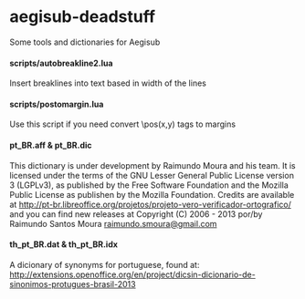 # aegisub-deadstuff
Some tools and dictionaries for Aegisub

#### scripts/autobreakline2.lua
Insert breaklines into text based in width of the lines

#### scripts/postomargin.lua
Use this script if you need convert \pos(x,y) tags to margins

#### pt_BR.aff & pt_BR.dic
This dictionary is under development by Raimundo Moura and his team. It is
licensed under the terms of the GNU Lesser General Public License version 3 (LGPLv3),
as published by the Free Software Foundation and the Mozilla Public License as publishen
by the Mozilla Foundation. Credits are available at
http://pt-br.libreoffice.org/projetos/projeto-vero-verificador-ortografico/
and you can find new releases at
Copyright (C) 2006 - 2013 por/by Raimundo Santos Moura <raimundo.smoura@gmail.com>

#### th_pt_BR.dat & th_pt_BR.idx
A dicionary of synonyms for portuguese, found at: http://extensions.openoffice.org/en/project/dicsin-dicionario-de-sinonimos-protugues-brasil-2013

